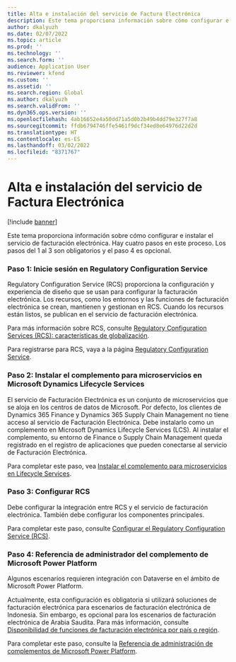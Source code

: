 ```yaml
---
title: Alta e instalación del servicio de Factura Electrónica
description: Este tema proporciona información sobre cómo configurar e instalar el servicio de facturación electrónica.
author: dkalyuzh
ms.date: 02/07/2022
ms.topic: article
ms.prod: ''
ms.technology: ''
ms.search.form: ''
audience: Application User
ms.reviewer: kfend
ms.custom: ''
ms.assetid: ''
ms.search.region: Global
ms.author: dkalyuzh
ms.search.validFrom: ''
ms.dyn365.ops.version: ''
ms.openlocfilehash: 4ab16652e4a50dd71a5d0b2b49b4dd79e327f7a8
ms.sourcegitcommit: ffdb6794746ffe5461f9dcf34ed8e64976d22d2d
ms.translationtype: HT
ms.contentlocale: es-ES
ms.lasthandoff: 03/02/2022
ms.locfileid: "8371767"
---
```

# <a name="sign-up-for-and-install-the-electronic-invoicing-service"></a>Alta e instalación del servicio de Factura Electrónica

[!include [banner](../includes/banner.md)]

Este tema proporciona información sobre cómo configurar e instalar el servicio de facturación electrónica. Hay cuatro pasos en este proceso. Los pasos del 1 al 3 son obligatorios y el paso 4 es opcional.

### <a name="step-1-sign-up-for-regulatory-configuration-service"></a>Paso 1: Inicie sesión en Regulatory Configuration Service

Regulatory Configuration Service (RCS) proporciona la configuración y experiencia de diseño que se usan para configurar la facturación electrónica. Los recursos, como los entornos y las funciones de facturación electrónica se crean, mantienen y gestionan en RCS. Cuando los recursos están listos, se publican en el servicio de facturación electrónica.

Para más información sobre RCS, consulte [Regulatory Configuration Services (RCS): características de globalización](rcs-globalization-feature.md).

Para registrarse para RCS, vaya a la página [Regulatory Configuration Service](https://marketing.configure.global.dynamics.com/).

### <a name="step-2-install-the-add-in-for-microservices-in-microsoft-dynamics-lifecycle-services"></a>Paso 2: Instalar el complemento para microservicios en Microsoft Dynamics Lifecycle Services

El servicio de Facturación Electrónica es un conjunto de microservicios que se aloja en los centros de datos de Microsoft. Por defecto, los clientes de Dynamics 365 Finance y Dynamics 365 Supply Chain Management no tiene acceso al servicio de Facturación Electrónica. Debe instalarlo como un complemento en Microsoft Dynamics Lifecycle Services (LCS). Al instalar el complemento, su entorno de Finance o Supply Chain Management queda registrado en el registro de aplicaciones que pueden conectarse al servicio de Facturación Electrónica.

Para completar este paso, vea [Instalar el complemento para microservicios en Lifecycle Services](e-invoicing-install-add-in-microservices-lcs.md).

### <a name="step-3-set-up-rcs"></a>Paso 3: Configurar RCS

Debe configurar la integración entre RCS y el servicio de facturación electrónica. También debe configurar los componentes principales.

Para completar este paso, consulte [Configurar el Regulatory Configuration Service (RCS)](e-invoicing-set-up-rcs.md).

### <a name="step-4-microsoft-power-platform-plug-in-admin-reference"></a>Paso 4: Referencia de administrador del complemento de Microsoft Power Platform

Algunos escenarios requieren integración con Dataverse en el ámbito de Microsoft Power Platform.

Actualmente, esta configuración es obligatoria si utilizará soluciones de facturación electrónica para escenarios de facturación electrónica de Indonesia. Sin embargo, es opcional para los escenarios de facturación electrónica de Arabia Saudita. Para más información, consulte [Disponibilidad de funciones de facturación electrónica por país o región](e-invoicing-country-specific-availability.md).

Para completar este paso, consulte la [Referencia de administración de complementos de Microsoft Power Platform](e-invoicing-power-platform-plug-in.md).
